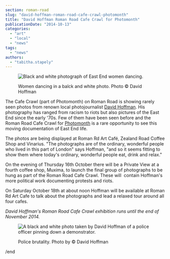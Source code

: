 ```yaml
---
section: roman-road
slug: "david-hoffman-roman-road-cafe-crawl-photomonth"
title: "David Hoffman Roman Road Cafe Crawl for Photomonth"
publicationDate: "2014-10-13"
categories: 
  - "art"
  - "local"
  - "news"
tags: 
  - "news"
authors: 
  - "tabitha.stapely"
---
```


<figure>

![Black and white photograph of East End women dancing.](/images/women-dancing-David-Hoffman-bow.jpg)

<figcaption>

Women dancing in a balck and white photo. Photo © David Hoffman

</figcaption>

</figure>

The Cafe Crawl (part of Photomonth) on Roman Road is showing rarely seen photos from renown local photojournalist [David Hoffman](https://www.hoffmanphotos.com/ "David Hoffman website"). His photography has ranged from racism to riots but also pictures of the East End since the early '70s. Few of them have been seen before and the Roman Road Cafe Crawl for [Photomonth](https://2014.photomonth.org/ "Photomonth website") is a rare opportunity to see this moving documentation of East End life.

The photos are being displayed at Roman Rd Art Café, Zealand Road Coffee Shop and Vinarius. "The photographs are of the ordinary, wonderful people who lived in this part of London" says Hoffman, "and so it seems fitting to show them where today's ordinary, wonderful people eat, drink and relax."

On the evening of Thursday 16th October there will be a Private View at a fourth coffee shop, Muxima, to launch the final group of photographs to be hung as part of the Roman Road Cafe Crawl. These will  contain Hoffman's more political work documenting protests and riots.

On Saturday October 18th at about noon Hoffman will be available at Roman Rd Art Cafe to talk about the photographs and lead a relaxed tour around all four cafes.

_David Hoffman's Roman Road Cafe Crawl exhibition runs until the end of November 2014._

<figure>

![A black and white photo taken by David Hoffman of a police officer pinning down a demonstrator.](/images/riot-scene-David-Hoffman-bow.jpg)

<figcaption>

Police brutality. Photo by © David Hoffman

</figcaption>

</figure>

/end


